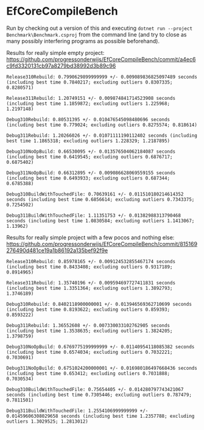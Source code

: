 # EfCoreCompileBench

Run by checking out a version of this and executing `dotnet run --project Benchmark\Benchmark.csproj` from the command line (and try to close as many possibly interfering programs as possible beforehand).

Results for really simple empty project: https://github.com/progressonderwijs/EfCoreCompileBench/commit/a4ec6c9fd3320131cb97a8279bd38992d3b89c96
```
Release310Rebuild: 0.7990629899999999 +/- 0.009089836825097489 seconds (including best time 0.7840217; excluding outliers 0.8307335; 0.8280571)

Release311Rebuild: 1.20749151 +/- 0.009874841714523908 seconds (including best time 1.1859872; excluding outliers 1.225968; 1.2197148)

Debug310Rebuild: 0.80531395 +/- 0.010476545098480696 seconds (including best time 0.779024; excluding outliers 0.8275574; 0.818614)

Debug311Rebuild: 1.20266026 +/- 0.01071111190112402 seconds (including best time 1.1865318; excluding outliers 1.228329; 1.2187895)

Debug310NoOpBuild: 0.66530095 +/- 0.013576504062184087 seconds (including best time 0.6419545; excluding outliers 0.6876717; 0.6875402)

Debug311NoOpBuild: 0.66312895 +/- 0.009086628069559155 seconds (including best time 0.6493933; excluding outliers 0.687344; 0.6785388)

Debug310BuildWithTouchedFile: 0.70639161 +/- 0.011510180214614352 seconds (including best time 0.6856614; excluding outliers 0.7343375; 0.7254502)

Debug311BuildWithTouchedFile: 1.11351753 +/- 0.01382988313790468 seconds (including best time 1.0830584; excluding outliers 1.1413067; 1.13962)
```


Results for really simple project with a few pocos and nothing else: https://github.com/progressonderwijs/EfCoreCompileBench/commit/815169276490d481ce19a1b86192a135bef92f9e

```
Release310Rebuild: 0.85978165 +/- 0.009124532855467174 seconds (including best time 0.8433408; excluding outliers 0.9317189; 0.8914965)

Release311Rebuild: 1.35740196 +/- 0.009594697727411831 seconds (including best time 1.3351364; excluding outliers 1.3892793; 1.3746189)

Debug310Rebuild: 0.8402118900000001 +/- 0.013946569362710699 seconds (including best time 0.8193622; excluding outliers 0.859393; 0.8593222)

Debug311Rebuild: 1.36552608 +/- 0.007330033102762905 seconds (including best time 1.3538635; excluding outliers 1.3824205; 1.3798759)

Debug310NoOpBuild: 0.6769775199999999 +/- 0.01140954118085382 seconds (including best time 0.6574034; excluding outliers 0.7032221; 0.7030691)

Debug311NoOpBuild: 0.6751024200000001 +/- 0.016980186497668436 seconds (including best time 0.653412; excluding outliers 0.7031888; 0.7030534)

Debug310BuildWithTouchedFile: 0.75654405 +/- 0.014280797743421067 seconds (including best time 0.7305446; excluding outliers 0.787479; 0.7811501)

Debug311BuildWithTouchedFile: 1.2554106999999999 +/- 0.01459606308029658 seconds (including best time 1.2357788; excluding outliers 1.3029525; 1.2813012)
```
